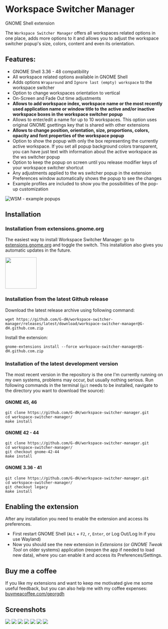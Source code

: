 # Workspace Switcher Manager
GNOME Shell extension

The `Workspace Switcher Manager` offers all workspaces related options in one place, adds more options to it and allows you to adjust the workspace switcher popup's size, colors, content and even its orientation.

## Features:

- GNOME Shell 3.36 - 48 compatibility
- All workspace related options available in GNOME Shell
- Adds options `Wraparound` and `Ignore last (empty) workspace` to the workspace switcher
- Option to change workspaces orientation to vertical
- On-Screen and Fade Out time adjustments
- **Allows to add workspace index, workspace name or the most recently used application name or window title to the active and/or inactive workspace boxes in the workspace switcher popup**
- Allows to enter/edit a name for up to 10 workspaces. This option uses original GNOME gsettings key that is shared with other extensions
- **Allows to change position, orientation, size, proportions, colors, opacity and font properties of the workspace popup**
- Option to show the popup with only the box representing the currently active workspace. If you set all popup background colors transparent, you can have just text with information about the active workspace as the ws switcher popup
- Option to keep the popup on screen until you release modifier keys of your workspace switcher shortcut
- Any adjustments applied to the ws switcher popup in the extension Preferences window automatically shows the popup to see the changes
- Example profiles are included to show you the possibilities of the pop-up customization

![WSM - example popups](screenshots/WSM0.jpg)

## Installation

### Installation from extensions.gnome.org

The easiest way to install Workspace Switcher Manager: go to [extensions.gnome.org](https://extensions.gnome.org/extension/4788/workspace-switcher-manager/) and toggle the switch. This installation also gives you automatic updates in the future.

[<img alt="" height="100" src="https://raw.githubusercontent.com/andyholmes/gnome-shell-extensions-badge/master/get-it-on-ego.svg?sanitize=true">](https://extensions.gnome.org/extension/4788/workspace-switcher-manager/)

### Installation from the latest Github release

Download the latest release archive using following command:

    wget https://github.com/G-dH/workspace-switcher-manager/releases/latest/download/workspace-switcher-manager@G-dH.github.com.zip

Install the extension:

    gnome-extensions install --force workspace-switcher-manager@G-dH.github.com.zip

### Installation of the latest development version
The most recent version in the repository is the one I'm currently running on my own systems, problems may occur, but usually nothing serious.
Run following commands in the terminal (`git` needs to be installed, navigate to the directory you want to download the source):

#### GNOME 45, 46

    git clone https://github.com/G-dH/workspace-switcher-manager.git
    cd workspace-switcher-manager/
    make install

#### GNOME 42 - 44 

    git clone https://github.com/G-dH/workspace-switcher-manager.git
    cd workspace-switcher-manager/
    git checkout gnome-42-44
    make install

#### GNOME 3.36 - 41 

    git clone https://github.com/G-dH/workspace-switcher-manager.git
    cd workspace-switcher-manager/
    git checkout legacy
    make install

## Enabling the extension

After any installation you need to enable the extension and access its preferences.

- First restart GNOME Shell (`ALt` + `F2`, `r`, `Enter`, or Log Out/Log In if you use Wayland)
- Now you should see the new extension in *Extensions* (or *GNOME Tweak Tool* on older systems) application (reopen the app if needed to load new data), where you can enable it and access its Preferences/Settings.

## Buy me a coffee
If you like my extensions and want to keep me motivated give me some useful feedback, but you can also help me with my coffee expenses:
[buymeacoffee.com/georgdh](https://buymeacoffee.com/georgdh)

## Screenshots

![](screenshots/WSM1.png)
![](screenshots/WSM2.png)
![](screenshots/WSM3.png)
![](screenshots/WSM4.png)
![](screenshots/WSM5.png)
![](screenshots/WSM6.png)
![](screenshots/WSM7.png)
